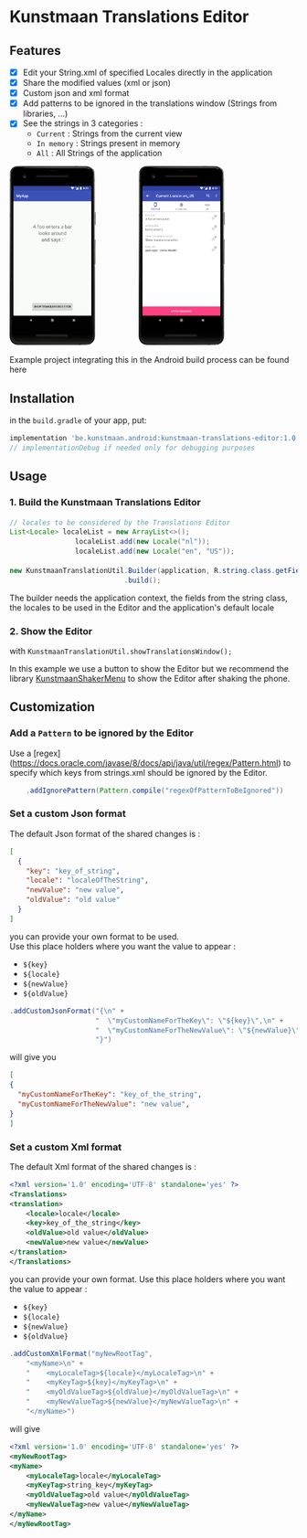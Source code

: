 # Kunstmaan Translations Editor

## Features
- [x] Edit your String.xml of specified Locales directly in the application
- [x] Share the modified values (xml or json)
- [x] Custom json and xml format
- [x] Add patterns to be ignored in the translations window (Strings from libraries, ...)
- [x] See the strings in 3 categories :
    - `Current`   : Strings from the current view
    - `In memory` : Strings present in memory
    - `All`       : All Strings of the application


<img src="images/gif.gif" width="30%"/> &nbsp;&nbsp;&nbsp;&nbsp;&nbsp;&nbsp;&nbsp;&nbsp;&nbsp;&nbsp;&nbsp;&nbsp;&nbsp;&nbsp;&nbsp;&nbsp;&nbsp;&nbsp;<img src="images/mainscreen.png" width="30%"/>

Example project integrating this in the Android build process can be found here

## Installation

in the `build.gradle` of your app, put:

```groovy
implementation 'be.kunstmaan.android:kunstmaan-translations-editor:1.0.1'
// implementationDebug if needed only for debugging purposes
```

## Usage

### 1. Build the Kunstmaan Translations Editor

```java
// locales to be considered by the Translations Editor
List<Locale> localeList = new ArrayList<>();
                localeList.add(new Locale("nl"));
                localeList.add(new Locale("en", "US"));
                
new KunstmaanTranslationUtil.Builder(application, R.string.class.getFields(), locales, new Locale("en", "US"))
                            .build();
```

The builder needs the application context, the fields from the string class, the locales to be used in the Editor and the 
application's default locale

### 2. Show the Editor 

with `KunstmaanTranslationUtil.showTranslationsWindow();`

In this example we use a button to show the Editor but we recommend the library [KunstmaanShakerMenu](https://github.com/Kunstmaan/KunstmaanShakerMenu) to show the Editor after shaking the phone.

## Customization


### Add a `Pattern` to be ignored by the Editor

Use a [regex] (https://docs.oracle.com/javase/8/docs/api/java/util/regex/Pattern.html) to specify which keys from strings.xml should be ignored by the Editor.

```java
    .addIgnorePattern(Pattern.compile("regexOfPatternToBeIgnored"))
```

### Set a custom Json format

The default Json format of the shared changes is :

```json
[
  {
    "key": "key_of_string",
    "locale": "localeOfTheString",
    "newValue": "new value",
    "oldValue": "old value"
  }
]
```

you can provide your own format to be used.  
Use this place holders where you want the value to appear :

- `${key}`
- `${locale}`
- `${newValue}`
- `${oldValue}`

```java
.addCustomJsonFormat("{\n" +
                     "  \"myCustomNameForTheKey\": \"${key}\",\n" +
                     "  \"myCustomNameForTheNewValue\": \"${newValue}\",\n" +
                     "}")
```

will give you
```json
[
{
  "myCustomNameForTheKey": "key_of_the_string",
  "myCustomNameForTheNewValue": "new value",
}
]
```

### Set a custom Xml format

The default Xml format of the shared changes is :

```xml
<?xml version='1.0' encoding='UTF-8' standalone='yes' ?>
<Translations>
<translation>
    <locale>locale</locale>
    <key>key_of_the_string</key>
    <oldValue>old value</oldValue>
    <newValue>new value</newValue>
</translation>
</Translations>
```

you can provide your own format.
Use this place holders where you want the value to appear :

- `${key}`
- `${locale}`
- `${newValue}`
- `${oldValue}`

```java
.addCustomXmlFormat("myNewRootTag",
	"<myName>\n" +
	"    <myLocaleTag>${locale}</myLocaleTag>\n" +
	"    <myKeyTag>${key}</myKeyTag>\n" +
	"    <myOldValueTag>${oldValue}</myOldValueTag>\n" +
	"    <myNewValueTag>${newValue}</myNewValueTag>\n" +
	"</myName>")
```

will give 
```xml
<?xml version='1.0' encoding='UTF-8' standalone='yes' ?>
<myNewRootTag>
<myName>
    <myLocaleTag>locale</myLocaleTag>
    <myKeyTag>string_key</myKeyTag>
    <myOldValueTag>old value</myOldValueTag>
    <myNewValueTag>new value</myNewValueTag>
</myName>
</myNewRootTag>
```
